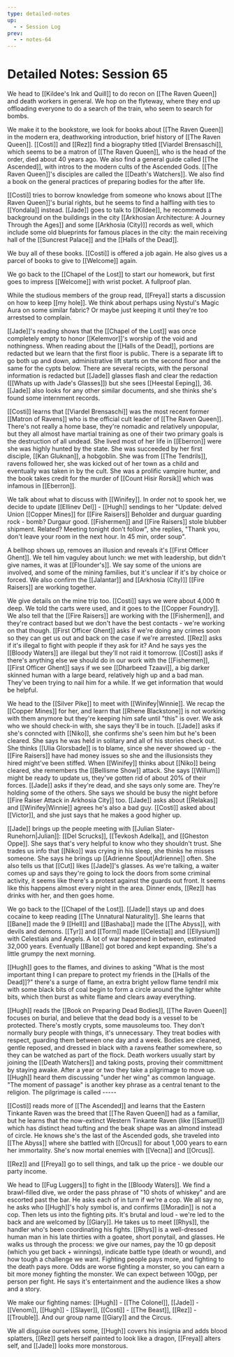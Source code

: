 ```yaml
---
type: detailed-notes
up:
  - - Session Log
prev:
  - - notes-64
---
```


# Detailed Notes: Session 65

We head to [[Kildee's Ink and Quill]] to do recon on [[The Raven Queen]] and death workers in general. We hop on the flyteway, where they end up offloading everyone to do a search of the train, who seem to search for bombs. 

We make it to the bookstore, we look for books about [[The Raven Queen]] in the modern era, deathworking introduction, brief history of [[The Raven Queen]]. [[Costi]] and [[Rez]] find a biography titled [[Viardel Brensaschi]], which seems to be a matron of [[The Raven Queen]], who is the head of the order, died about 40 years ago. We also find a general guide called [[The Ascended]], with intros to the modern cults of the Ascended Gods. [[The Raven Queen]]'s disciples are called the [[Death's Watchers]]. We also find a book on the general practices of preparing bodies for the after life. 

[[Costi]] tries to borrow knowledge from someone who knows about [[The Raven Queen]]'s burial rights, but he seems to find a halfling with ties to [[Yondala]] instead. [[Jade]] goes to talk to [[Kildee]], he recommeds a background on the buildings in the city [[Arkhosian Architecture: A Journey Through the Ages]] and some [[Arkhosia (City)]] records as well, which include some old blueprints for famous places in the city:  the main receiving hall of the [[Suncrest Palace]] and the [[Halls of the Dead]]. 

We buy all of these books. [[Costi]] is offered a job again. He also gives us a parcel of books to give to [[Welcome]] again.

We go back to the [[Chapel of the Lost]] to start our homework, but first goes to impress [[Welcome]] with wrist pocket. A fullproof plan. 

While the studious members of the group read, [[Freya]] starts a discussion on how to keep [[my hole]]. We think about perhaps using Nystul's Magic Aura on some similar fabric? Or maybe just keeping it until they're too arrestsed to complain.

[[Jade]]'s reading shows that the [[Chapel of the Lost]] was once completely empty to honor [[Kelemvor]]'s worship of the void and nothingness. When reading about the [[Halls of the Dead]], portions are redacted but we learn that the first floor is public. There is a separate lift to go both up and down, administrative lift starts on the second floor and the same for the cypts below. There are several recipts, with the personal information is redacted but [[Jade]] glasses flash and clear the redaction ([[Whats up with Jade's Glasses]]) but she sees [[Heestal Eeping]], 36. [[Jade]] also looks for any other similar documents, and she thinks she's found some internment records. 

[[Costi]] learns that [[Viardel Brensaschi]] was the most recent former [[Matron of Ravens]] who is the official cult leader of [[The Raven Queen]]. There's not really a home base, they're nomadic and relatively unpopular, but they all almost have martial training as one of their two primary goals is the destruction of all undead. She lived most of her life in [[Eberron]] were she was highly hunted by the state. She was succeeded by her first disciple, [[Kan Gluknan]], a hobgoblin. She was from [[The Tendrils]], ravens followed her, she was kicked out of her town as a child and eventually was taken in by the cult. She was a prolific vampire hunter, and the book takes credit for the murder of [[Count Hisir Rorsik]] which was infamous in [[Eberron]]. 

We talk about what to discuss with [[Winifey]]. In order not to spook her, we decide to update [[Ellinev Del]] - [[Hugh]] sendings to her "Update: delved Union [[Copper Mines]] for [[Fire Raisers]] Beholder and durguar guarding rock - bomb? Durgaur good. [[Fishermen]] and [[Fire Raisers]] stole blubber shipment. Related? Meeting tonight don’t follow", she replies, "Thank you, don't leave your room in the next hour. In 45 min, order soup".

A bellhop shows up, removes an illusion and reveals it's [[First Officer Ghent]]. We tell him vaguley about lunch: we met with leadership, but didn't give names, it was at [[Flounder's]]. We say some of the unions are involved, and some of the mining families, but it's unclear if it's by choice or forced. We also confirm the [[Jalantar]] and [[Arkhosia (City)]] [[Fire Raisers]] are working together.

We give details on the mine trip too. [[Costi]] says we were about 4,000 ft deep. We told the carts were used, and it goes to the [[Copper Foundry]]. We also tell that the [[Fire Raisers]] are working with the [[Fishermen]], and they're contract based but we don't have the best contacts - we're working on that though. [[First Officer Ghent]] asks if we're doing any crimes soon so they can get us out and back on the case if we're arrested. [[Rez]] asks if it's illegal to fight with people if they ask for it? And he says yes the [[Bloody Waters]] are illegal but they'll not raid it tomorrow. [[Costi]] asks if there's anything else we should do in our work with the [[Fishermen]], [[First Officer Ghent]] says if we see [[Dharbeed Tzaavi]], a big darker skinned human with a large beard, relatively high up and a bad man. They've been trying to nail him for a while. If we get information that would be helpful. 

We head to the [[Silver Pike]] to meet with [[Winifey|Winnie]]. We recap the [[Copper Mines]] for her, and learn that [[Rhene Blackstone]] is not working with them anymore but they're keeping him safe until "this" is over. We ask who we should check-in with, she says they'll be in touch. [[Jade]] asks if she's conncted with [[Niko]], she confirms she's seen him but he's been cleared. She says he was held in solitary and all of his stories check out. She thinks [[Ulia Glorsbade]] is to blame, since she never showed up - the [[Fire Raisers]] have had money issues so she and the illusionsists they hired might've been stiffed. When [[Winifey]] thinks about [[Niko]] being cleared, she remembers the [[Bellisme Show]] attack. She says [[Willum]] might be ready to update us, they've gotten rid of about 20% of their forces. [[Jade]] asks if they're dead, and she says only some are. They're holding some of the others. She says we should be busy the night before [[Fire Raiser Attack in Arkhosia City]] too. [[Jade]] asks about [[Relakas]] and [[Winifey|Winnie]] agrees he's also a bad guy. [[Costi]] asked about [[Victor]], and she just says that he makes a good higher up. 

[[Jade]] brings up the people meeting with [[Julian Slater-Runehorn|Julian]]:  [[Del Scrucks]], [[Tevkosh Adelka]], and [[Gheston Oppe]]. She says that's very helpful to know who they shouldn't trust. She trades us info that [[Niko]] was crying in his sleep, she thinks he misses someone. She says he brings up [[Adrienne Spout|Adrienne]] often. She also tells us that [[Cut]] likes [[Jade]]'s glasses. As we're talking, a waiter comes up and says they're going to lock the doors from some criminal activity, it seems like there's a protest against the guards out front. It seems like this happens almost every night in the area. Dinner ends, [[Rez]] has drinks with her, and then goes home.

We go back to the [[Chapel of the Lost]]. [[Jade]] stays up and does cocaine to keep reading [[The Unnatural Naturality]]. She learns that [[Bane]] made the 9 [[Hell]] and [[Bashaba]] made the [[The Abyss]], with devils and demons. [[Tyr]] and [[Torm]] made [[Celestia]] and [[Ellysium]] with Celestials and Angels. A lot of war happened in between, estimated 32,000 years. Eventually [[Bane]] got bored and kept expanding. She's a little grumpy the next morning.

[[Hugh]] goes to the flames, and divines to  asking "What is the most important thing I can prepare to protect my friends in the [[Halls of the Dead]]?" there's a surge of flame, an extra bright yellow flame tendril mix with some black bits of coal begin to form a circle around the lighter white bits, which then burst as white flame and clears away everything. 

[[Hugh]] reads the [[Book on Preparing Dead Bodies]], [[The Raven Queen]] focuses on burial, and believe that the dead body is a vessel to be protected. There's mostly crypts, some mausoleums too. They don't normally bury people with things, it's unnecessary. They treat bodies with respect, guarding them between one day and a week. Bodies are cleaned, gentle reposed, and dressed in black with a ravens feather somewhere, so they can be watched as part of the flock. Death workers usually start by joining the [[Death Watchers]] and taking posts, proving their committment by staying awake. After a year or two they take a pilgrimage to move up. [[Hugh]] heard them discussing "under her wing" as common language. "The moment of passage" is another key phrase as a central tenant to the religion. The pilgrimage is called -----

[[Costi]] reads more of [[The Ascended]] and learns that the Eastern Tinkante Raven was the breed that [[The Raven Queen]] had as a familiar, but he learns that the now-extinct Western Tinkante Raven (like [[Samuel]]) which has distinct head tufting and the beak shape was an almond instead of circle. He knows she's the last of the Ascended gods, she traveled into [[The Abyss]] where she battled with [[Orcus]] for about 1,000 years to earn her immortality. She's now mortal enemies with [[Vecna]] and [[Orcus]]. 

[[Rez]] and [[Freya]] go to sell things, and talk up the price - we double our party income. 

We head to [[Fug Luggers]] to fight in the [[Bloody Waters]]. We find a brawl-filled dive, we order the pass phrase of "10 shots of whiskey" and are escorted past the bar. He asks each of in turn if we're a cop. We all say no, he asks who [[Hugh]]'s holy symbol is, and confirms [[Moradin]] is not a cop. Then lets us into the fighting pits. It's brutal and loud - we're led to the back and are welcomed by [[Giary]]. He takes us to meet [[Rhys]], the handler who's been coordinating his fights. [[Rhys]] is a well-dressed human man in his late thirties with a goatee, short ponytail, and glasses. He walks us through the process: we give our names, pay the 10 gp deposit (which you get back + winnings), indicate battle type (death or wound), and how tough a challenge we want. Fighting people pays more, and fighting to the death pays more. Odds are worse fighting a monster, so you can earn a bit more money fighting the monster. We can expect between 100gp, per person per fight. He says it's entertainment and the audience likes a show and a story. 

We make our fighting names: [[Hugh]] - [[The Colonel]], [[Jade]] - [[Venom]], [[Hugh]] - [[Slayer]], [[Costi]] - [[The Beast]], [[Rez]] - [[Trouble]]. And our group name [[Giary]] and the Circus. 

We all disguise ourselves some, [[Hugh]] covers his insignia and adds blood splatters, [[Rez]] gets herself painted to look like a dragon, [[Freya]] alters self, and [[Jade]] looks more monstorous. 





